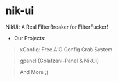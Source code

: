 # nik-ui
NikUi: A Real FilterBreaker for FilterFucker!

- Our Projects:
> xConfig: Free AIO Config Grab System

> gpanel (Golafzani-Panel & NikUi)

> And More ;)
